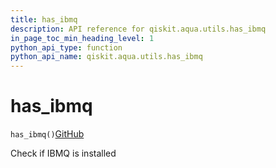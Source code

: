 ```yaml
---
title: has_ibmq
description: API reference for qiskit.aqua.utils.has_ibmq
in_page_toc_min_heading_level: 1
python_api_type: function
python_api_name: qiskit.aqua.utils.has_ibmq
---
```


# has\_ibmq

<span id="qiskit.aqua.utils.has_ibmq" />

`has_ibmq()`[GitHub](https://github.com/qiskit-community/qiskit-aqua/tree/stable/0.7/qiskit/aqua/utils/backend_utils.py "view source code")

Check if IBMQ is installed

